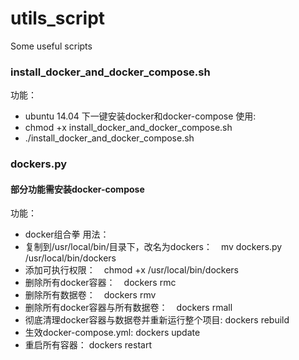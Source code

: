 # utils_script
Some useful scripts


### install_docker_and_docker_compose.sh
功能：
- ubuntu 14.04 下一键安装docker和docker-compose
使用:
- chmod +x install_docker_and_docker_compose.sh
- ./install_docker_and_docker_compose.sh


### dockers.py
#### 部分功能需安装docker-compose
功能：
- docker组合拳
用法：
- 复制到/usr/local/bin/目录下，改名为dockers：　mv dockers.py /usr/local/bin/dockers
- 添加可执行权限：　chmod +x /usr/local/bin/dockers
- 删除所有docker容器：　dockers rmc
- 删除所有数据卷：　dockers rmv
- 删除所有docker容器与所有数据卷：　dockers rmall
- 彻底清理docker容器与数据卷并重新运行整个项目: dockers rebuild
- 生效docker-compose.yml: dockers update
- 重启所有容器： dockers restart
